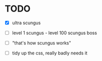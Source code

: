 # TODO

- [x] ultra scungus

- [ ] level 1 scungus - level 100 scungus boss

- [ ] "that's how scungus works"

- [ ] tidy up the css, really badly needs it

